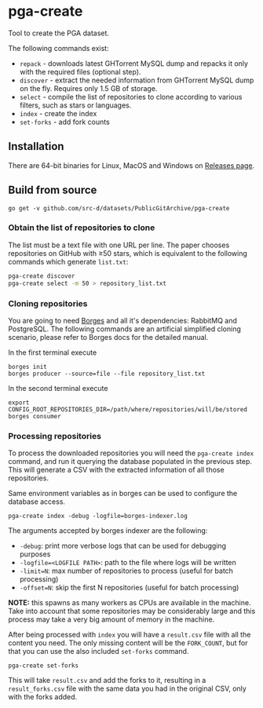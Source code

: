# pga-create

Tool to create the PGA dataset.

The following commands exist:

* `repack` - downloads latest GHTorrent MySQL dump and repacks it only with the required files (optional step).
* `discover` - extract the needed information from GHTorrent MySQL dump on the fly. Requires only 1.5 GB of storage.
* `select` - compile the list of repositories to clone according to various filters, such as stars or languages.
* `index` - create the index
* `set-forks` - add fork counts

## Installation

There are 64-bit binaries for Linux, MacOS and Windows on [Releases page](https://github.com/src-d/datasets/releases).

## Build from source

```
go get -v github.com/src-d/datasets/PublicGitArchive/pga-create
```

### Obtain the list of repositories to clone

The list must be a text file with one URL per line. The paper chooses
repositories on GitHub with ≥50 stars, which is equivalent to
the following commands which generate `list.txt`:

```bash
pga-create discover
pga-create select -m 50 > repository_list.txt
```

### Cloning repositories

You are going to need [Borges](https://github.com/src-d/borges) and all it's
dependencies: RabbitMQ and PostgreSQL. The following commands are an artificial
simplified cloning scenario, please refer to Borges docs for the detailed manual.

In the first terminal execute

```
borges init
borges producer --source=file --file repository_list.txt
```

In the second terminal execute

```
export CONFIG_ROOT_REPOSITORIES_DIR=/path/where/repositories/will/be/stored
borges consumer
```

### Processing repositories

To process the downloaded repositories you will need the `pga-create index` command, and run it querying the database populated in the previous step. This will generate a CSV with the extracted information of all those repositories.

Same environment variables as in borges can be used to configure the database access.

```
pga-create index -debug -logfile=borges-indexer.log
```

The arguments accepted by borges indexer are the following:
* `-debug`: print more verbose logs that can be used for debugging purposes
* `-logfile=<LOGFILE PATH>`: path to the file where logs will be written
* `-limit=N`: max number of repositories to process (useful for batch processing)
* `-offset=N`: skip the first N repositories (useful for batch processing)

**NOTE:** this spawns as many workers as CPUs are available in the machine. Take into account that some repositories may be considerably large and this process may take a very big amount of memory in the machine.

After being processed with `index` you will have a `result.csv` file with all the content you need. The only missing content will be the `FORK_COUNT`, but for that you can use the also included `set-forks` command.

```
pga-create set-forks
```

This will take `result.csv` and add the forks to it, resulting in a `result_forks.csv` file with the same data you had in the original CSV, only with the forks added.
